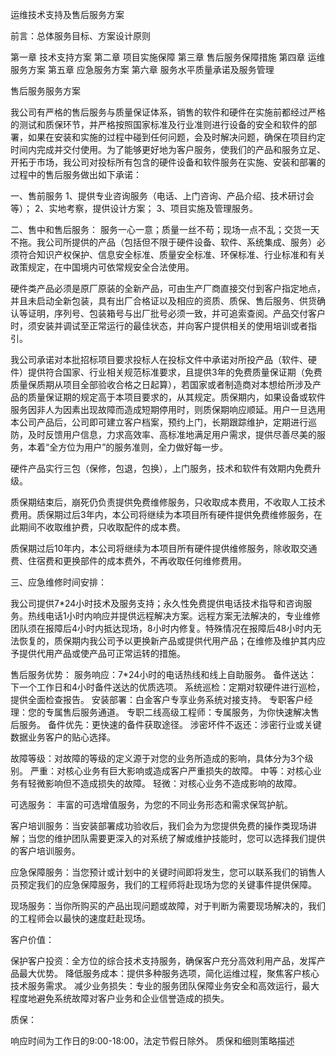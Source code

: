 运维技术支持及售后服务方案

前言：总体服务目标、方案设计原则

第一章 技术支持方案
第二章 项目实施保障
第三章 售后服务保障措施
第四章 运维服务方案
第五章 应急服务方案
第六章 服务水平质量承诺及服务管理





售后服务服务方案

我公司有严格的售后服务与质量保证体系，销售的软件和硬件在实施前都经过严格的测试和质保环节，并严格按照国家标准及行业准则进行设备的安全和软件的部署，如果在安装和实施的过程中碰到任何问题，会及时解决问题，确保在项目约定时间内完成并交付使用。为了能够更好地为客户服务，使我们的产品和服务立足、开拓于市场，我公司对投标所有包含的硬件设备和软件服务在实施、安装和部署的过程中的售后服务做出如下承诺：

一、售前服务
1、提供专业咨询服务（电话、上门咨询、产品介绍、技术研讨会等）；
2、实地考察，提供设计方案；
3、项目实施及管理服务。

二、售中和售后服务：
服务一心一意；质量一丝不苟；现场一点不乱；交货一天不拖。我公司所提供的产品（包括但不限于硬件设备、软件、系统集成、服务）必须符合知识产权保护、信息安全标准、质量安全标准、环保标准、行业标准和有关政策规定，在中国境内可依常规安全合法使用。

硬件类产品必须是原厂原装的全新产品，可由生产厂商直接交付到客户指定地点，并且未启动全新包装，具有出厂合格证以及相应的资质、质保、售后服务、供货确认等证明，序列号、包装箱号与出厂批号必须一致，并可追索查阅。产品交付客户时，须安装并调试至正常运行的最佳状态，并向客户提供相关的使用培训或者指引。

我公司承诺对本批招标项目要求投标人在投标文件中承诺对所投产品（软件、硬件）提供符合国家、行业相关规范标准要求，且提供3年的免费质量保证期（免费质量保质期从项目全部验收合格之日起算），若国家或者制造商对本想给所涉及产品的质量保证期的规定高于本项目要求的，从其规定。质保期内，如果设备或软件服务因非人为因素出现故障而造成短期停用时，则质保期响应顺延。用户一旦选用本公司产品后，公司即可建立客户档案，预约上门，长期跟踪维护，定期进行巡防，及时反馈用户信息，力求高效率、高标准地满足用户需求，提供尽善尽美的服务，本着“全方位为用户”的服务准则，全力做好每一步。

硬件产品实行三包（保修，包退，包换），上门服务，技术和软件有效期内免费升级。

质保期结束后，崩死仍负责提供免费维修服务，只收取成本费用，不收取人工技术费用。质保期过后3年内，本公司将继续为本项目所有硬件提供免费维修服务，在此期间不收取维护费，只收取配件的成本费。

质保期过后10年内，本公司将继续为本项目所有硬件提供维修服务，除收取交通费、住宿费和更换部件的成本费外，不再收取任何维修费用。

三、应急维修时间安排：

我公司提供7*24小时技术及服务支持；永久性免费提供电话技术指导和咨询服务。热线电话1小时内响应并提供远程解决方案。远程方案无法解决的，专业维修团队须在报障后4小时内抵达现场，8小时内修复。特殊情况在报障后48小时内无法恢复的，质保期内我公司予以更换新产品或提供代用产品；在维修及维护其内应予提供代用产品或使产品可正常运转的措施。



售后服务优势：
服务响应：7*24小时的电话热线和线上自助服务。
备件送达：下一个工作日和4小时备件送达的优质选项。
系统巡检：定期对软硬件进行巡检，提供全面检查报告。
安装部署：白金客户专享业务系统对接支持。
专职客户经理：您的专属售后服务通道。
专职二线高级工程师：专属服务，为你快速解决售后服务。
备件优先：更快速的备件获取途径。
涉密坏件不返还：涉密行业或关键数据业务客户的贴心选择。


故障等级：对故障的等级的定义源于对您的业务所造成的影响，具体分为3个级别。
严重：对核心业务有巨大影响或造成客户严重损失的故障。
中等：对核心业务有轻微影响但不造成损失的故障。
轻微：对核心业务不造成影响的故障。

可选服务：
丰富的可选增值服务，为您的不同业务形态和需求保驾护航。

客户培训服务：当安装部署成功验收后，我们会为为您提供免费的操作类现场讲解；当您的维护团队需要更深入的对系统了解或维护技能时，您可以选择我们提供的客户培训服务。

应急保障服务：当您预计或计划中的关键时间即将发生，您可以联系我们的销售人员预定我们的应急保障服务，我们的工程师将赴现场为您的关键事件提供保障。

现场服务：当你所购买的产品出现问题或故障，对于判断为需要现场解决的，我们的工程师会以最快的速度赶赴现场。

客户价值：

保护客户投资：全方位的综合技术支持服务，确保客户充分高效利用产品，发挥产品最大优势。
降低服务成本：提供多种服务选项，简化运维过程，聚焦客户核心技术服务需求。
减少业务损失：专业的服务团队保障业务安全和高效运行，最大程度地避免系统故障对客户业务和企业信誉造成的损失。

质保：

响应时间为工作日的9:00-18:00，法定节假日除外。
质保和细则策略描述


